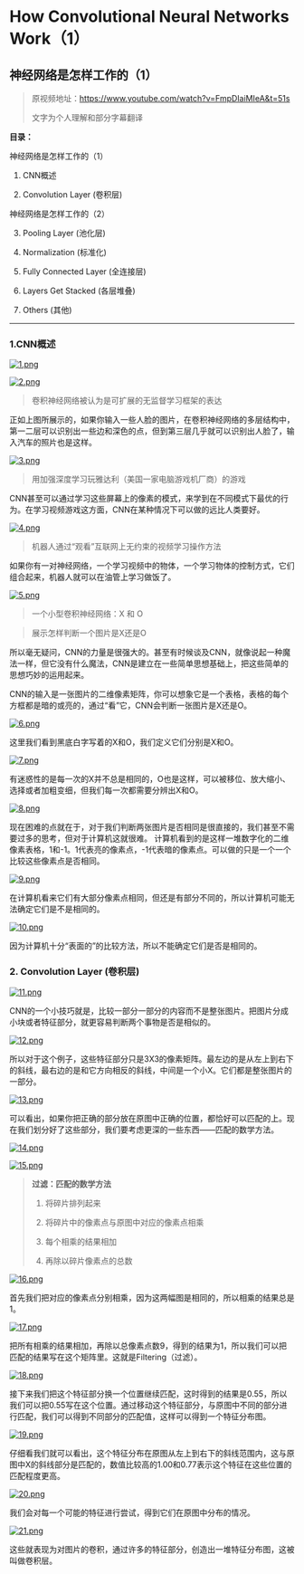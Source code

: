 # How Convolutional Neural Networks Work（1）

## 神经网络是怎样工作的（1）

> 原视频地址：https://www.youtube.com/watch?v=FmpDIaiMIeA&t=51s
> 
> 文字为个人理解和部分字幕翻译

**目录：**

神经网络是怎样工作的（1）

1. CNN概述

2. Convolution Layer (卷积层)

神经网络是怎样工作的（2）

3. Pooling Layer (池化层)

4. Normalization (标准化)

5. Fully Connected Layer (全连接层)

6. Layers Get Stacked (各层堆叠)

7. Others (其他)


----------


### 1.CNN概述

[![1.png](https://i.loli.net/2018/06/04/5b152e3a1fe87.png)](https://i.loli.net/2018/06/04/5b152e3a1fe87.png)

[![2.png](https://i.loli.net/2018/06/04/5b152e4068a97.png)](https://i.loli.net/2018/06/04/5b152e4068a97.png)

>卷积神经网络被认为是可扩展的无监督学习框架的表达

正如上图所展示的，如果你输入一些人脸的图片，在卷积神经网络的多层结构中，第一二层可以识别出一些边和深色的点，但到第三层几乎就可以识别出人脸了，输入汽车的照片也是这样。

[![3.png](https://i.loli.net/2018/06/04/5b152e3de38fd.png)](https://i.loli.net/2018/06/04/5b152e3de38fd.png)

>用加强深度学习玩雅达利（美国一家电脑游戏机厂商）的游戏

CNN甚至可以通过学习这些屏幕上的像素的模式，来学到在不同模式下最优的行为。在学习视频游戏这方面，CNN在某种情况下可以做的远比人类要好。

[![4.png](https://i.loli.net/2018/06/04/5b152e4046445.png)](https://i.loli.net/2018/06/04/5b152e4046445.png)

>机器人通过“观看”互联网上无约束的视频学习操作方法

如果你有一对神经网络，一个学习视频中的物体，一个学习物体的控制方式，它们组合起来，机器人就可以在油管上学习做饭了。

[![5.png](https://i.loli.net/2018/06/04/5b152e3d99f0e.png)](https://i.loli.net/2018/06/04/5b152e3d99f0e.png)

>一个小型卷积神经网络：X 和 O

>展示怎样判断一个图片是X还是O

所以毫无疑问，CNN的力量是很强大的。甚至有时候谈及CNN，就像说起一种魔法一样，但它没有什么魔法，CNN是建立在一些简单思想基础上，把这些简单的思想巧妙的运用起来。

CNN的输入是一张图片的二维像素矩阵，你可以想象它是一个表格，表格的每个方框都是暗的或亮的，通过“看”它，CNN会判断一张图片是X还是O。

[![6.png](https://i.loli.net/2018/06/04/5b152e3c33fef.png)](https://i.loli.net/2018/06/04/5b152e3c33fef.png)

这里我们看到黑底白字写着的X和O，我们定义它们分别是X和O。

[![7.png](https://i.loli.net/2018/06/04/5b152e3e0f7ff.png)](https://i.loli.net/2018/06/04/5b152e3e0f7ff.png)

有迷惑性的是每一次的X并不总是相同的，O也是这样，可以被移位、放大缩小、选择或者加粗变细，但我们每一次都需要分辨出X和O。

[![8.png](https://i.loli.net/2018/06/04/5b152e3c9fc14.png)](https://i.loli.net/2018/06/04/5b152e3c9fc14.png)

现在困难的点就在于，对于我们判断两张图片是否相同是很直接的，我们甚至不需要过多的思考，但对于计算机这就很难。
计算机看到的是这样一堆数字化的二维像素表格，1和-1。1代表亮的像素点，-1代表暗的像素点。可以做的只是一个一个比较这些像素点是否相同。

[![9.png](https://i.loli.net/2018/06/04/5b152e3ddd804.png)](https://i.loli.net/2018/06/04/5b152e3ddd804.png)

在计算机看来它们有大部分像素点相同，但还是有部分不同的，所以计算机可能无法确定它们是不是相同的。

[![10.png](https://i.loli.net/2018/06/04/5b152e3ef405e.png)](https://i.loli.net/2018/06/04/5b152e3ef405e.png)

因为计算机十分“表面的”的比较方法，所以不能确定它们是否是相同的。

### 2. Convolution Layer (卷积层)

[![11.png](https://i.loli.net/2018/06/04/5b1532d102ef6.png)](https://i.loli.net/2018/06/04/5b1532d102ef6.png)

CNN的一个小技巧就是，比较一部分一部分的内容而不是整张图片。把图片分成小块或者特征部分，就更容易判断两个事物是否是相似的。

[![12.png](https://i.loli.net/2018/06/04/5b1532d163bd9.png)](https://i.loli.net/2018/06/04/5b1532d163bd9.png)

所以对于这个例子，这些特征部分只是3X3的像素矩阵。最左边的是从左上到右下的斜线，最右边的是和它方向相反的斜线，中间是一个小X。它们都是整张图片的一部分。

[![13.png](https://i.loli.net/2018/06/04/5b1532d194a72.png)](https://i.loli.net/2018/06/04/5b1532d194a72.png)

可以看出，如果你把正确的部分放在原图中正确的位置，都恰好可以匹配的上。现在我们划分好了这些部分，我们要考虑更深的一些东西——匹配的数学方法。

[![14.png](https://i.loli.net/2018/06/04/5b1532d2c9a46.png)](https://i.loli.net/2018/06/04/5b1532d2c9a46.png)

[![15.png](https://i.loli.net/2018/06/04/5b1532d617cbb.png)](https://i.loli.net/2018/06/04/5b1532d617cbb.png)

>**过滤：匹配的数学方法**
>
>1. 将碎片排列起来
>
>2. 将碎片中的像素点与原图中对应的像素点相乘
>
>3. 每个相乘的结果相加
>
>4. 再除以碎片像素点的总数

[![16.png](https://i.loli.net/2018/06/04/5b1532d703fe9.png)](https://i.loli.net/2018/06/04/5b1532d703fe9.png)

首先我们把对应的像素点分别相乘，因为这两幅图是相同的，所以相乘的结果总是1。

[![17.png](https://i.loli.net/2018/06/04/5b1532d8e8659.png)](https://i.loli.net/2018/06/04/5b1532d8e8659.png)

把所有相乘的结果相加，再除以总像素点数9，得到的结果为1，所以我们可以把匹配的结果写在这个矩阵里。这就是Filtering（过滤）。

[![18.png](https://i.loli.net/2018/06/04/5b1532e281cf0.png)](https://i.loli.net/2018/06/04/5b1532e281cf0.png)

接下来我们把这个特征部分换一个位置继续匹配，这时得到的结果是0.55，所以我们可以把0.55写在这个位置。通过移动这个特征部分，与原图中不同的部分进行匹配，我们可以得到不同部分的匹配值，这样可以得到一个特征分布图。

[![19.png](https://i.loli.net/2018/06/04/5b1532e2827f9.png)](https://i.loli.net/2018/06/04/5b1532e2827f9.png)

仔细看我们就可以看出，这个特征分布在原图从左上到右下的斜线范围内，这与原图中X的斜线部分是匹配的，数值比较高的1.00和0.77表示这个特征在这些位置的匹配程度更高。

[![20.png](https://i.loli.net/2018/06/04/5b1532e3422af.png)](https://i.loli.net/2018/06/04/5b1532e3422af.png)

我们会对每一个可能的特征进行尝试，得到它们在原图中分布的情况。

[![21.png](https://i.loli.net/2018/06/04/5b1537b637701.png)](https://i.loli.net/2018/06/04/5b1537b637701.png)

这些就表现为对图片的卷积，通过许多的特征部分，创造出一堆特征分布图，这被叫做卷积层。



